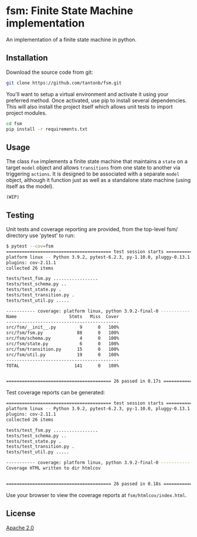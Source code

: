 # fsm: Finite State Machine implementation

An implementation of a finite state machine in python.

## Installation

Download the source code from git:

```bash
git clone https://github.com/tantonb/fsm.git
```

You'll want to setup a virtual environment and activate it using your preferred method.  Once activated, use pip to install several dependencies.  This will also install the project itself which allows unit tests to import project modules.

```bash
cd fsm
pip install -r requirements.txt
```

## Usage

The class `Fsm` implements a finite state machine that maintains a `state` on a target `model` object and allows `transitions` from one state to another via triggering `actions`.  It is designed to be associated with a separate `model` object, although it function just as well as a standalone state machine (using itself as the model).

`(WIP)`

## Testing

Unit tests and coverage reporting are provided, from the top-level fsm/ directory use 'pytest' to run:

```bash
$ pytest --cov=fsm
======================================== test session starts ========================================
platform linux -- Python 3.9.2, pytest-6.2.3, py-1.10.0, pluggy-0.13.1
plugins: cov-2.11.1
collected 26 items                                                                                  

tests/test_fsm.py .................                                                           [ 65%]
tests/test_schema.py ..                                                                       [ 73%]
tests/test_state.py .                                                                         [ 76%]
tests/test_transition.py .                                                                    [ 80%]
tests/test_util.py .....                                                                      [100%]

----------- coverage: platform linux, python 3.9.2-final-0 -----------
Name                    Stmts   Miss  Cover
-------------------------------------------
src/fsm/__init__.py         9      0   100%
src/fsm/fsm.py             88      0   100%
src/fsm/schema.py           4      0   100%
src/fsm/state.py            6      0   100%
src/fsm/transition.py      15      0   100%
src/fsm/util.py            19      0   100%
-------------------------------------------
TOTAL                     141      0   100%


======================================== 26 passed in 0.17s =========================================
```

Test coverage reports can be generated:

```bash
======================================== test session starts ========================================
platform linux -- Python 3.9.2, pytest-6.2.3, py-1.10.0, pluggy-0.13.1
plugins: cov-2.11.1
collected 26 items                                                                                  

tests/test_fsm.py .................                                                           [ 65%]
tests/test_schema.py ..                                                                       [ 73%]
tests/test_state.py .                                                                         [ 76%]
tests/test_transition.py .                                                                    [ 80%]
tests/test_util.py .....                                                                      [100%]

----------- coverage: platform linux, python 3.9.2-final-0 -----------
Coverage HTML written to dir htmlcov


======================================== 26 passed in 0.18s =========================================
```

Use your browser to view the coverage reports at `fsm/htmlcov/index.html`.

## License

[Apache 2.0](https://choosealicense.com/licenses/apache-2.0/)
